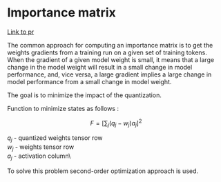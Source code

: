 # Importance matrix

[Link to pr](https://github.com/ggerganov/llama.cpp/pull/4861)

The common approach for computing an importance matrix is to get the weights gradients from a training run on a given set of training tokens. When the gradient of a given model weight is small, it means that a large change in the model weight will result in a small change in model performance, and, vice versa, a large gradient implies a large change in model performance from a small change in model weight. 

The goal is to minimize the impact of the quantization. 

Function to minimize states as follows :

$$F = [\sum_j(q_j - w_j)a_j]^2$$

$q_j$ - quantized weights tensor row\
$w_j$ - weights tensor row\
$a_j$ - activation column\

To solve this problem second-order optimization approach is used.